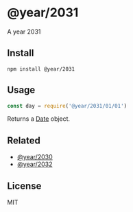 # @year/2031

A year 2031

## Install

~~~
npm install @year/2031
~~~

## Usage

~~~js
const day = require('@year/2031/01/01')
~~~

Returns a [Date](https://developer.mozilla.org/en-US/docs/Web/JavaScript/Reference/Global_Objects/Date) object.

## Related

* [@year/2030](https://github.com/antonmedv/year/tree/master/packages/2030)
* [@year/2032](https://github.com/antonmedv/year/tree/master/packages/2032)

## License

MIT
